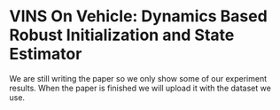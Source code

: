 # VINS On Vehicle: Dynamics Based Robust Initialization and State Estimator

We are still writing the paper so we only show some of our experiment results. When the paper is finished we will upload it with the dataset we use.   